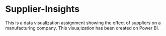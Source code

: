 # Supplier-Insights
This is a data visualization assignment showing the effect of suppliers on a manufacturing company. 
This visua;ization has been created on Power BI.
